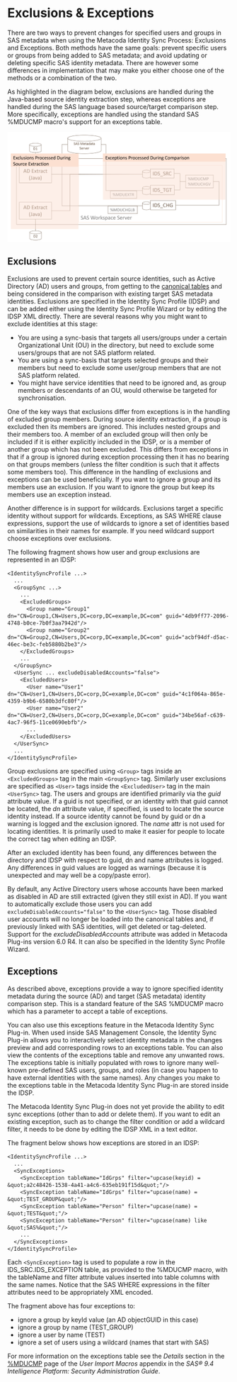 # Exclusions & Exceptions

There are two ways to prevent changes for specified users and groups in SAS metadata when using the
Metacoda Identity Sync Process: Exclusions and Exceptions.
Both methods have the same goals: prevent specific users or groups from being added to SAS
metadata; and avoid updating or deleting specific SAS identity metadata.
There are however some differences in implementation that may make you either choose one of the
methods or a combination of the two.    

As highlighted in the diagram below, exclusions are handled during the Java-based source identity
extraction step, whereas exceptions are handled during the SAS language based source/target
comparison step. More specifically, exceptions are handled using the standard SAS %MDUCMP macro's
support for an exceptions table. 

![Exclusions & Exceptions Diagram](img/idsync-exclusions-exceptions.png)


## Exclusions

Exclusions are used to prevent certain source identities, such as Active Directory (AD) users
and groups, from getting to the [canonical tables](canonical-tables.md) and being considered
in the comparison with existing target SAS metadata identities.
Exclusions are specified in the Identity Sync Profile (IDSP) and can be added either using the
Identity Sync Profile Wizard or by editing the IDSP XML directly.
There are several reasons why you might want to exclude identities at this stage:

* You are using a sync-basis that targets all users/groups under a certain Organizational Unit (OU)
  in the directory, but need to exclude some users/groups that are not SAS platform related.
* You are using a sync-basis that targets selected groups and their members but need to exclude
  some user/group members that are not SAS platform related.
* You might have service identities that need to be ignored and, as group members or descendants
  of an OU, would otherwise be targeted for synchronisation.

One of the key ways that exclusions differ from exceptions is in the handling of excluded group
members. During source identity extraction, if a group is excluded then its members are ignored.
This includes nested groups and their members too. A member of an excluded group will then only be
included if it is either explicitly included in the IDSP, or is a member of another group which
has not been excluded. This differs from exceptions in that if a group is ignored during exception
processing then it has no bearing on that groups members (unless the filter condition is such that
it affects some members too). This difference in the handling of exclusions and exceptions can be
used beneficially. If you want to ignore a group and its members use an exclusion. If you
want to ignore the group but keep its members use an exception instead.

Another difference is in support for wildcards. Exclusions target a specific identity without
support for wildcards. Exceptions, as SAS WHERE clause expressions, support
the use of wildcards to ignore a set of identities based on similarities in their names for
example.  If you need wildcard support choose exceptions over exclusions.

The following fragment shows how user and group exclusions are represented in an IDSP: 
 
    <IdentitySyncProfile ...>
      ...
      <GroupSync ...>
        ...
        <ExcludedGroups>
          <Group name="Group1" dn="CN=Group1,CN=Users,DC=corp,DC=example,DC=com" guid="4db9ff77-2096-4748-b0ce-7b0f3aa7942d"/>
          <Group name="Group2" dn="CN=Group2,CN=Users,DC=corp,DC=example,DC=com" guid="acbf94df-d5ac-46ec-be3c-feb5880b2be3"/>
        </ExcludedGroups>
        ...
      </GroupSync>
      <UserSync ... excludeDisabledAccounts="false">
        <ExcludedUsers>
          <User name="User1" dn="CN=User1,CN=Users,DC=corp,DC=example,DC=com" guid="4c1f064a-865e-4359-b9b6-6580b3dfc80f"/>
          <User name="User2" dn="CN=User2,CN=Users,DC=corp,DC=example,DC=com" guid="34be56af-c639-4ac7-96f5-11ce0690ebfb"/>
          ...
        </ExcludedUsers>
      </UserSync>
      ...
    </IdentitySyncProfile>

Group exclusions are specified using `<Group>` tags inside an `<ExcludedGroups>` tag in the main
`<GroupSync>` tag. Similarly user exclusions are specified as `<User>` tags inside the
`<ExcludedUser>` tag in the main `<UserSync>` tag. The users and groups are identified primarily
via the *guid* attribute value. If a guid is not specified, or an identity with that guid cannot be
located, the *dn* attribute value, if specified, is used to locate the source identity instead.
If a source identity cannot be found by guid or dn a warning is logged and the exclusion
ignored.
The *name* attr is not used for locating identities. It is primarily used to make it easier for
people to locate the correct tag when editing an IDSP.
 
After an excluded identity has been found, any differences between the directory and IDSP with
respect to guid, dn and name attributes is logged. Any differences in guid values are logged as
warnings (because it is unexpected and may well be a copy/paste error).

By default, any Active Directory users whose accounts have been marked as disabled in AD are
still extracted (given they still exist in AD). If you want to automatically exclude those users
you can add `excludeDisabledAccounts="false"` to the `<UserSync>` tag. Those disabled user accounts
will no longer be loaded into the canonical tables and, if previously linked with SAS identities,
will get deleted or tag-deleted. Support for the *excludeDisabledAccounts* attribute was added
in Metacoda Plug-ins version 6.0 R4. It can also be specified in the Identity Sync Profile Wizard.   
 
## Exceptions

As described above, exceptions provide a way to ignore specified identity metadata during the
source (AD) and target (SAS metadata) identity comparison step. This is a standard feature of
the SAS %MDUCMP macro which has a parameter to accept a table of exceptions.

You can also use this exceptions feature in the Metacoda Identity Sync Plug-in. When used inside
SAS Management Console, the Identity Sync Plug-in allows you to interactively select identity
metadata in the changes preview and add corresponding rows to an exceptions table. You can also
view the contents of the exceptions table and remove any unwanted rows. The exceptions table is
initially populated with rows to ignore many well-known pre-defined SAS users, groups, and roles
(in case you happen to have external identities with the same names). Any changes you make to the
exceptions table in the Metacoda Identity Sync Plug-in are stored inside the IDSP. 

The Metacoda Identity Sync Plug-in does not yet provide the ability to edit sync exceptions
(other than to add or delete them). If you want to edit an existing exception, such as to change
the filter condition or add a wildcard filter, it needs to be done by editing the IDSP XML in a
text editor.

The fragment below shows how exceptions are stored in an IDSP: 

    <IdentitySyncProfile ...>
      ...
      <SyncExceptions>
        <SyncException tableName="IdGrps" filter="upcase(keyid) = &quot;a2c48426-1538-4a41-a4c6-635eb191f15d&quot;"/>
        <SyncException tableName="IdGrps" filter="upcase(name) = &quot;TEST_GROUP&quot;"/>
        <SyncException tableName="Person" filter="upcase(name) = &quot;TEST&quot;"/>
        <SyncException tableName="Person" filter="upcase(name) like &quot;SAS%&quot;"/>
        ...
      </SyncExceptions>
    </IdentitySyncProfile>

Each `<SyncException>` tag is used to populate a row in the IDS_SRC.IDS_EXCEPTION table, as
provided to the %MDUCMP macro, with the tableName and filter attribute values inserted into
table columns with the same names.
Notice that the SAS WHERE expressions in the filter attributes need to be appropriately XML encoded.

The fragment above has four exceptions to:

* ignore a group by keyId value (an AD objectGUID in this case)
* ignore a group by name (TEST_GROUP)
* ignore a user by name (TEST)
* ignore a set of users using a wildcard (names that start with SAS)

For more information on the exceptions table see the *Details* section in the
[%MDUCMP](https://support.sas.com/documentation/cdl/en/bisecag/69827/HTML/default/viewer.htm#p0fmb77lv8a6k5n1ciomw5jik6ft.htm)
page of the *User Import Macros* appendix in the *SAS® 9.4 Intelligence Platform: Security
Administration Guide*.